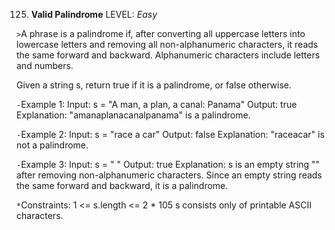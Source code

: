 125. **Valid Palindrome** LEVEL: *Easy*

`>`A phrase is a palindrome if, after converting all uppercase letters into lowercase letters and removing all non-alphanumeric characters, it reads the same forward and backward. Alphanumeric characters include letters and numbers.

Given a string s, return true if it is a palindrome, or false otherwise.

`-`Example 1:
Input: s = "A man, a plan, a canal: Panama"
Output: true
Explanation: "amanaplanacanalpanama" is a palindrome.

`-`Example 2:
Input: s = "race a car"
Output: false
Explanation: "raceacar" is not a palindrome.

`-`Example 3:
Input: s = " "
Output: true
Explanation: s is an empty string "" after removing non-alphanumeric characters.
Since an empty string reads the same forward and backward, it is a palindrome.
 
`*`Constraints:
1 <= s.length <= 2 * 105
s consists only of printable ASCII characters.